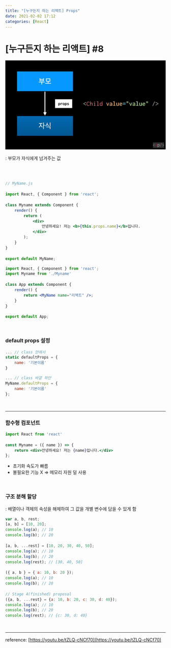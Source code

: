 ```yaml
---
title: "[누구든지 하는 리액트] Props"
date: 2021-02-02 17:12
categories: [React]
---
```


# [누구든지 하는 리액트] #8

![20210202-1.png](/assets/images/posts/2021-02-02/20210202-1.png)


: 부모가 자식에게 넘겨주는 값

<br>

```jsx

// MyName.js

import React, { Component } from 'react';

class Myname extends Component {
	render() {
		return (
			<div>
				안녕하세요! 저는 <b>{this.props.name}</b>입니다.
			</div>
		);
	}
}

export default MyName;
```

```jsx
import React, { Component } from 'react';
import Myname from './Myname'

class App extends Component {
	render() {
		return <MyName name="리액트" />;
	}
}

export default App;
```

<br>

### default props 설정

```jsx
... // class 안에서
static defaultProps = {
	name: '기본이름'
}
```

```jsx
... // class 바깥 하단
MyName.defaultProps = {
	name: '기본이름'
};
```

<br>

---

### 함수형 컴포넌트

```jsx
import React from 'react'

const Myname = ({ name }) => {
	return <div>안녕하세요! 저는 {name}입니다.</div>
};
```

- 초기화 속도가 빠름
- 불필요한 기능 X ⇒ 메모리 자원 덜 사용

<br>

### 구조 분해 할당

: 배열이나 객체의 속성을 해체하여 그 값을 개별 변수에 담을 수 있게 함

```jsx
var a, b, rest;
[a, b] = [10, 20];
console.log(a); // 10
console.log(b); // 20

[a, b, ...rest] = [10, 20, 30, 40, 50];
console.log(a); // 10
console.log(b); // 20
console.log(rest); // [30, 40, 50]

({ a, b } = { a: 10, b: 20 });
console.log(a); // 10
console.log(b); // 20

// Stage 4(finished) proposal
({a, b, ...rest} = {a: 10, b: 20, c: 30, d: 40});
console.log(a); // 10
console.log(b); // 20
console.log(rest); // {c: 30, d: 40}
```

<br>

---

reference: [https://youtu.be/tZLQ-cNCf70](https://youtu.be/tZLQ-cNCf70)